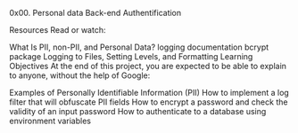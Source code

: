 0x00. Personal data
Back-end
Authentification

Resources
Read or watch:

What Is PII, non-PII, and Personal Data?
logging documentation
bcrypt package
Logging to Files, Setting Levels, and Formatting
Learning Objectives
At the end of this project, you are expected to be able to explain to anyone, without the help of Google:

Examples of Personally Identifiable Information (PII)
	How to implement a log filter that will obfuscate PII fields
	How to encrypt a password and check the validity of an input password
	How to authenticate to a database using environment variables
